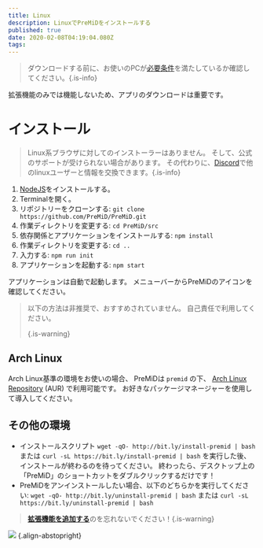 ```yaml
---
title: Linux
description: LinuxでPreMiDをインストールする
published: true
date: 2020-02-08T04:19:04.080Z
tags:
---
```


> ダウンロードする前に、お使いのPCが[必要条件](/install/requirements)を満たしているか確認してください。{.is-info}

拡張機能のみでは機能しないため、アプリのダウンロードは重要です。

# インストール
> Linux系ブラウザに対してのインストーラーはありません。 そして、公式のサポートが受けられない場合があります。 その代わりに、[Discord](https://discord.gg/premid/)で他のlinuxユーザーと情報を交換できます。{.is-info}

1. [NodeJS](https://nodejs.org/en/)をインストールする。
2. Terminalを開く。
3. リポジトリーをクローンする: `git clone https://github.com/PreMiD/PreMiD.git`
4. 作業ディレクトリを変更する: `cd PreMiD/src`
5. 依存関係とアプリケーションをインストールする: `npm install`
6. 作業ディレクトリを変更する: `cd ..`
7. 入力する: `npm run init`
8. アプリケーションを起動する: `npm start`

アプリケーションは自動で起動します。 メニューバーからPreMiDのアイコンを確認してください。

> 以下の方法は非推奨で、おすすめされていません。 自己責任で利用してください。 
> 
> {.is-warning}

## Arch Linux
Arch Linux基準の環境をお使いの場合、 PreMiDは `premid` の下、 [Arch Linux Repository](https://aur.archlinux.org/packages/premid/) (AUR) で利用可能です。 お好きなパッケージマネージャーを使用して導入してください。

## その他の環境
- インストールスクリプト `wget -qO- http://bit.ly/install-premid | bash` または `curl -sL https://bit.ly/install-premid | bash` を実行した後、インストールが終わるのを待ってください。 終わったら、デスクトップ上の「PreMiD」のショートカットをダブルクリックするだけです！
- PreMiDをアンインストールしたい場合、以下のどちらかを実行してください: `wget -qO- http://bit.ly/uninstall-premid | bash` または `curl -sL https://bit.ly/uninstall-premid | bash`

> [**拡張機能を追加する**](/install)のを忘れないでください！{.is-warning}

![](https://a.icons8.com/TqgWTTfw/Oy7xHF/svg.svg) {.align-abstopright}